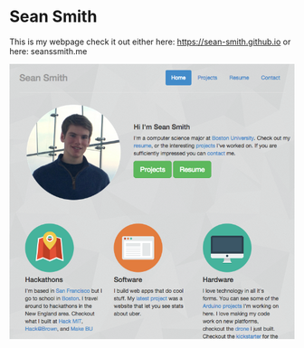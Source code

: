 Sean Smith
============

This is my webpage check it out either here: https://sean-smith.github.io or here: seanssmith.me

![alt tag](https://raw.githubusercontent.com/sean-smith/sean-smith.github.io/master/frontpage.png)
